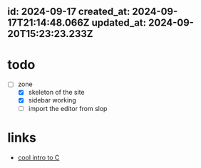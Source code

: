 id: 2024-09-17
created_at: 2024-09-17T21:14:48.066Z
updated_at: 2024-09-20T15:23:23.233Z
---
# todo

- [ ] zone
    - [x] skeleton of the site
    - [x] sidebar working
    - [ ] import the editor from slop

# links

- [cool intro to C](https://www.youtube.com/watch?v=5aZiRjgSGQU)
